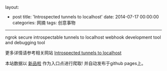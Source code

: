 layout: 
  - post 
title: 'Introspected tunnels to localhost' 
date: 2014-07-17 00:00:00 
categories: 网摘 
tags: 创意事物 
---

ngrok secure introspectable tunnels to localhost webhook development tool and debugging tool  

更多详情请参考相关网站 [Introspected tunnels to localhost](http://ngrok.com)  

本站数据以 [新品啦](http://xinpinla.com/) 作为入口点进行爬取! 并自动发布于github pages上。  
